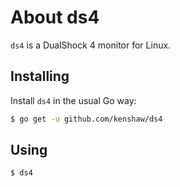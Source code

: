 # About ds4

`ds4` is a DualShock 4 monitor for Linux.

## Installing

Install `ds4` in the usual Go way:

```sh
$ go get -u github.com/kenshaw/ds4
```

## Using

```sh
$ ds4
```
